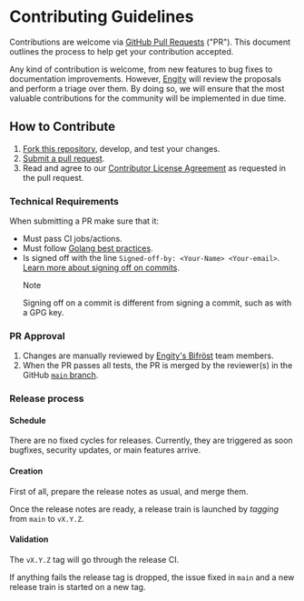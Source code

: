 # Contributing Guidelines

Contributions are welcome via [GitHub Pull Requests](https://docs.github.com/articles/about-pull-requests) ("PR"). This document outlines the process to help get your contribution accepted.

Any kind of contribution is welcome, from new features to bug fixes to documentation improvements. However, [Engity](https://engity.com) will review the proposals and perform a triage over them. By doing so, we will ensure that the most valuable contributions for the community will be implemented in due time.

## How to Contribute

1. [Fork this repository]((https://github.com/engity-com/bifroest/fork)), develop, and test your changes.
2. [Submit a pull request](https://docs.github.com/articles/creating-a-pull-request).
3. Read and agree to our [Contributor License Agreement](CLA.md) as requested in the pull request.

### Technical Requirements

When submitting a PR make sure that it:

- Must pass CI jobs/actions.
- Must follow [Golang best practices](https://go.dev/doc/effective_go).
- Is signed off with the line `Signed-off-by: <Your-Name> <Your-email>`. [Learn more about signing off on commits](https://docs.github.com/en/organizations/managing-organization-settings/managing-the-commit-signoff-policy-for-your-organization).
  > [!Note]
  > Signing off on a commit is different from signing a commit, such as with a GPG key.

### PR Approval

1. Changes are manually reviewed by [Engity's Bifröst](https://echocat.org) team members.
2. When the PR passes all tests, the PR is merged by the reviewer(s) in the GitHub [`main` branch](https://github.com/engity-com/bifroest/tree/main).

### Release process

#### Schedule

There are no fixed cycles for releases. Currently, they are triggered as soon bugfixes, security updates, or main features arrive.

#### Creation

First of all, prepare the release notes as usual, and merge them.

Once the release notes are ready, a release train is launched by *tagging* from `main` to `vX.Y.Z`.

#### Validation

The `vX.Y.Z` tag will go through the release CI.

If anything fails the release tag is dropped, the issue fixed in `main` and a new release train is started on a new tag.
